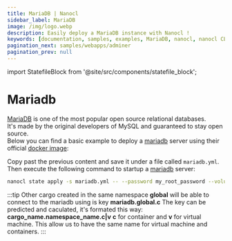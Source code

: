 ```yaml
---
title: MariaDB | Nanocl
sidebar_label: MariaDB
image: /img/logo.webp
description: Easily deploy a MariaDB instance with Nanocl !
keywords: [documentation, samples, examples, MariaDB, nanocl, nanocl CLI, CLI]
pagination_next: samples/webapps/adminer
pagination_prev: null
---
```


import StatefileBlock from '@site/src/components/statefile_block';

# Mariadb

[MariaDB][mariadb] is one of the most popular open source relational databases.<br/>
It's made by the original developers of MySQL and guaranteed to stay open source.<br />
Below you can find a basic example to deploy a [mariadb][mariadb] server using their official [docker image][docker image]:

<StatefileBlock example="samples/databases/mariadb" />

Copy past the previous content and save it under a file called `mariadb.yml`.<br />
Then execute the following command to startup a [mariadb][mariadb] server:

```sh
nanocl state apply -s mariadb.yml -- --password my_root_password --volume /opt/mariadb
```

:::tip
Other cargo created in the same namespace **global** will be able to connect to the mariadb using is key **mariadb.global.c**
The key can be predicted and caculated, it's formated this way: **cargo_name.namespace_name.c|v** **c** for container and **v** for virtual machine.
This allow us to have the same name for virtual machine and containers.
:::

[mariadb]: https://mariadb.org
[docker image]: https://hub.docker.com/_/mariadb
